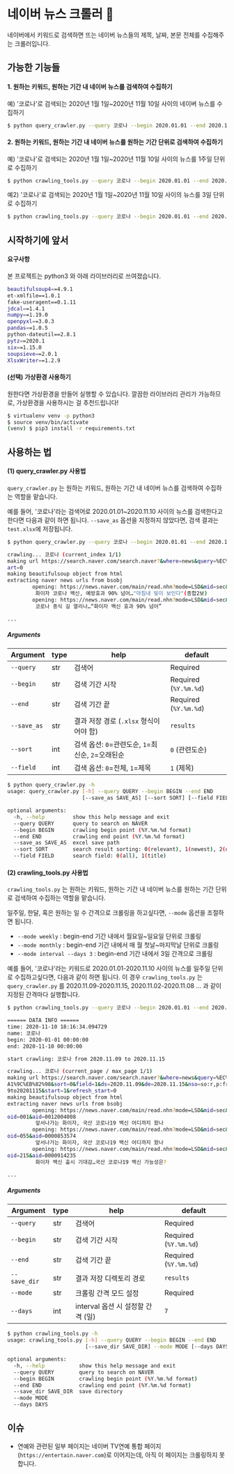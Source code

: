 # 네이버 뉴스 크롤러 :green_book:

네이버에서 키워드로 검색하면 뜨는 네이버 뉴스들의 제목, 날짜, 본문 전체를 수집해주는 크롤러입니다.



## 가능한 기능들

#### 1. 원하는 키워드, 원하는 기간 내 네이버 뉴스를 검색하여 수집하기

예) '코로나'로 검색되는 2020년 1월 1일~2020년 11월 10일 사이의 네이버 뉴스를 수집하기

```bash
$ python query_crawler.py --query 코로나 --begin 2020.01.01 --end 2020.11.10
```



#### 2. 원하는 키워드, 원하는 기간 내 네이버 뉴스를 원하는 기간 단위로 검색하여 수집하기

예) '코로나'로 검색되는 2020년 1월 1일~2020년 11월 10일 사이의 뉴스를 1주일 단위로 수집하기

```bash
$ python crawling_tools.py --query 코로나 --begin 2020.01.01 --end 2020.11.10 --mode weekly
```



예2) '코로나'로 검색되는 2020년 1월 1일~2020년 11월 10일 사이의 뉴스를 3일 단위로 수집하기

```bash
$ python crawling_tools.py --query 코로나 --begin 2020.01.01 --end 2020.11.10 --mode interval --days 3
```



## 시작하기에 앞서

#### 요구사항

본 프로젝트는 python3 와 아래 라이브러리로 쓰여졌습니다. 

```bash
beautifulsoup4==4.9.1
et-xmlfile==1.0.1
fake-useragent==0.1.11
jdcal==1.4.1
numpy==1.19.0
openpyxl==3.0.3
pandas==1.0.5
python-dateutil==2.8.1
pytz==2020.1
six==1.15.0
soupsieve==2.0.1
XlsxWriter==1.2.9
```



#### (선택) 가상환경 사용하기

원한다면 가상환경을 만들어 실행할 수 있습니다. 깔끔한 라이브러리 관리가 가능하므로, 가상환경을 사용하시는 걸 추천드립니다!

```bash
$ virtualenv venv -p python3
$ source venv/bin/activate
(venv) $ pip3 install -r requirements.txt
```



## 사용하는 법

#### (1) query_crawler.py 사용법

`query_crawler.py` 는 원하는 키워드, 원하는 기간 내 네이버 뉴스를 검색하여 수집하는 역할을 맡습니다.

예를 들어, '코로나'라는 검색어로 2020.01.01~2020.11.10 사이의 뉴스를 검색한다고 한다면 다음과 같이 하면 됩니다. `--save_as` 옵션을 지정하지 않았다면, 검색 결과는 `test.xlsx`에 저장됩니다.

```bash
$ python query_crawler.py --query 코로나 --begin 2020.01.01 --end 2020.11.10

crawling... 코로나 (current_index 1/1)
making url https://search.naver.com/search.naver?&where=news&query=%EC%BD%94%EB%A1%9C%EB%82%98&sort=0&field=1&ds=2020.01.01&de=2020.11.10&nso=so:r,p:from20200101to20201110&start=1&refresh_st
art=0
making beautifulsoup object from html
extracting naver news urls from bsobj
        opening: https://news.naver.com/main/read.nhn?mode=LSD&mid=sec&sid1=104&oid=001&aid=0012002987
         화이자 코로나 백신, 예방효과 90% 넘어…"마침내 빛이 보인다"(종합2보)
        opening: https://news.naver.com/main/read.nhn?mode=LSD&mid=sec&sid1=104&oid=056&aid=0010931619
         코로나 종식 길 열리나…“화이자 백신 효과 90% 넘어”

...
```



##### Arguments

| Argument    | type | help                                              | default               |
| ----------- | ---- | ------------------------------------------------- | --------------------- |
| `--query`   | str  | 검색어                                            | Required              |
| `--begin`   | str  | 검색 기간 시작                                    | Required (`%Y.%m.%d`) |
| `--end`     | str  | 검색 기간 끝                                      | Required (`%Y.%m.%d`) |
| `--save_as` | str  | 결과 저장 경로 (`.xlsx` 형식이어야 함)            | `results`             |
| `--sort`    | int  | 검색 옵션: `0`=관련도순, `1`=최신순, `2`=오래된순 | `0` (관련도순)        |
| `--field`   | int  | 검색 옵션: `0`=전체, `1`=제목                     | `1` (제목)            |

```bash
$ python query_crawler.py -h
usage: query_crawler.py [-h] --query QUERY --begin BEGIN --end END
                        [--save_as SAVE_AS] [--sort SORT] [--field FIELD]

optional arguments:
  -h, --help         show this help message and exit
  --query QUERY      query to search on NAVER
  --begin BEGIN      crawling begin point (%Y.%m.%d format)
  --end END          crawling end point (%Y.%m.%d format)
  --save_as SAVE_AS  excel save path
  --sort SORT        search result sorting: 0(relevant), 1(newest), 2(oldest)
  --field FIELD      search field: 0(all), 1(title)
```



#### (2) crawling_tools.py 사용법

`crawling_tools.py` 는 원하는 키워드, 원하는 기간 내 네이버 뉴스를 원하는 기간 단위로 검색하여 수집하는 역할을 맡습니다. 

일주일, 한달, 혹은 원하는 일 수 간격으로 크롤링을 하고싶다면, `--mode` 옵션을 조절하면 됩니다. 

- `--mode weekly` : begin-end 기간 내에서 월요일~일요일 단위로 크롤링
- `--mode monthly` : begin-end 기간 내에서 매 월 첫날~마지막날 단위로 크롤링
- `--mode interval --days 3` : begin-end 기간 내에서 3일 간격으로 크롤링

예를 들어, '코로나'라는 키워드로 2020.01.01-2020.11.10 사이의 뉴스를 일주일 단위로 수집하고싶다면, 다음과 같이 하면 됩니다. 이 경우 `crawling_tools.py` 는 `query_crawler.py` 를 2020.11.09-2020.11.15, 2020.11.02-2020.11.08 ... 과 같이 지정된 간격마다 실행합니다.

```bash
$ python crawling_tools.py --query 코로나 --begin 2020.01.01 --end 2020.11.10 --mode weekly

====== DATA INFO ======
time: 2020-11-10 18:16:34.094729
name: 코로나
begin: 2020-01-01 00:00:00
end: 2020-11-10 00:00:00

start crawling: 코로나 from 2020.11.09 to 2020.11.15

crawling... 코로나 (current_page / max_page 1/1)
making url https://search.naver.com/search.naver?&where=news&query=%EC%BD%94%EB%
A1%9C%EB%82%98&sort=0&field=1&ds=2020.11.09&de=2020.11.15&nso=so:r,p:from2020110
9to20201115&start=1&refresh_start=0
making beautifulsoup object from html
extracting naver news urls from bsobj
        opening: https://news.naver.com/main/read.nhn?mode=LSD&mid=sec&sid1=101&
oid=001&aid=0012004008
         앞서나가는 화이자, 국산 코로나19 백신 어디까지 왔나
        opening: https://news.naver.com/main/read.nhn?mode=LSD&mid=sec&sid1=101&
oid=055&aid=0000853574
         앞서나가는 화이자, 국산 코로나19 백신 어디까지 왔나
        opening: https://news.naver.com/main/read.nhn?mode=LSD&mid=sec&sid1=102&
oid=215&aid=0000914235
         화이자 백신 출시 기대감…국산 코로나19 백신 가능성은?

...
```



##### Arguments

| Argument     | type | help                              | default               |
| ------------ | ---- | --------------------------------- | --------------------- |
| `--query`    | str  | 검색어                            | Required              |
| `--begin`    | str  | 검색 기간 시작                    | Required (`%Y.%m.%d`) |
| `--end`      | str  | 검색 기간 끝                      | Required (`%Y.%m.%d`) |
| `--save_dir` | str  | 결과 저장 디렉토리 경로           | `results`             |
| `--mode`     | str  | 크롤링 간격 모드 설정             | Required              |
| `--days`     | int  | interval 옵션 시 설정할 간격 (일) | `7`                   |

```bash
$ python crawling_tools.py -h
usage: crawling_tools.py [-h] --query QUERY --begin BEGIN --end END
                         [--save_dir SAVE_DIR] --mode MODE [--days DAYS]

optional arguments:
  -h, --help           show this help message and exit
  --query QUERY        query to search on NAVER
  --begin BEGIN        crawling begin point (%Y.%m.%d format)
  --end END            crawling end point (%Y.%m.%d format)
  --save_dir SAVE_DIR  save directory
  --mode MODE
  --days DAYS
```





## 이슈

- 연예와 관련된 일부 페이지는 네이버 TV연예 통합 페이지(`https://entertain.naver.com`)로 이어지는데, 아직 이 페이지는 크롤링하지 못합니다. 

